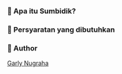### 🤔 Apa itu Sumbidik?


### 🧐 Persyaratan yang dibutuhkan

### 🧑 Author

<a href="https://www.garlockhart.com">Garly Nugraha</a>
